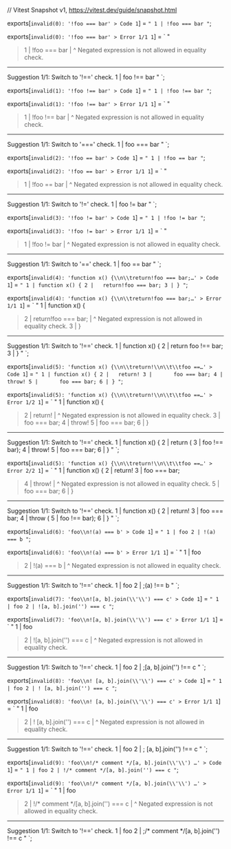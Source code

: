 // Vitest Snapshot v1, https://vitest.dev/guide/snapshot.html

exports[`invalid(0): '!foo === bar' > Code 1`] = `
"
  1 | !foo === bar
"
`;

exports[`invalid(0): '!foo === bar' > Error 1/1 1`] = `
"
> 1 | !foo === bar
    | ^ Negated expression is not allowed in equality check.

--------------------------------------------------------------------------------
Suggestion 1/1: Switch to '!==' check.
  1 | foo !== bar
"
`;

exports[`invalid(1): '!foo !== bar' > Code 1`] = `
"
  1 | !foo !== bar
"
`;

exports[`invalid(1): '!foo !== bar' > Error 1/1 1`] = `
"
> 1 | !foo !== bar
    | ^ Negated expression is not allowed in equality check.

--------------------------------------------------------------------------------
Suggestion 1/1: Switch to '===' check.
  1 | foo === bar
"
`;

exports[`invalid(2): '!foo == bar' > Code 1`] = `
"
  1 | !foo == bar
"
`;

exports[`invalid(2): '!foo == bar' > Error 1/1 1`] = `
"
> 1 | !foo == bar
    | ^ Negated expression is not allowed in equality check.

--------------------------------------------------------------------------------
Suggestion 1/1: Switch to '!=' check.
  1 | foo != bar
"
`;

exports[`invalid(3): '!foo != bar' > Code 1`] = `
"
  1 | !foo != bar
"
`;

exports[`invalid(3): '!foo != bar' > Error 1/1 1`] = `
"
> 1 | !foo != bar
    | ^ Negated expression is not allowed in equality check.

--------------------------------------------------------------------------------
Suggestion 1/1: Switch to '==' check.
  1 | foo == bar
"
`;

exports[`invalid(4): 'function x() {\\n\\treturn!foo === bar;…' > Code 1`] = `
"
  1 | function x() {
  2 | 	return!foo === bar;
  3 | }
"
`;

exports[`invalid(4): 'function x() {\\n\\treturn!foo === bar;…' > Error 1/1 1`] = `
"
  1 | function x() {
> 2 | 	return!foo === bar;
    | 	      ^ Negated expression is not allowed in equality check.
  3 | }

--------------------------------------------------------------------------------
Suggestion 1/1: Switch to '!==' check.
  1 | function x() {
  2 | 	return foo !== bar;
  3 | }
"
`;

exports[`invalid(5): 'function x() {\\n\\treturn!\\n\\t\\tfoo ==…' > Code 1`] = `
"
  1 | function x() {
  2 | 	return!
  3 | 		foo === bar;
  4 | 	throw!
  5 | 		foo === bar;
  6 | }
"
`;

exports[`invalid(5): 'function x() {\\n\\treturn!\\n\\t\\tfoo ==…' > Error 1/2 1`] = `
"
  1 | function x() {
> 2 | 	return!
    | 	      ^ Negated expression is not allowed in equality check.
  3 | 		foo === bar;
  4 | 	throw!
  5 | 		foo === bar;
  6 | }

--------------------------------------------------------------------------------
Suggestion 1/1: Switch to '!==' check.
  1 | function x() {
  2 | 	return  (
  3 | 		foo !== bar);
  4 | 	throw!
  5 | 		foo === bar;
  6 | }
"
`;

exports[`invalid(5): 'function x() {\\n\\treturn!\\n\\t\\tfoo ==…' > Error 2/2 1`] = `
"
  1 | function x() {
  2 | 	return!
  3 | 		foo === bar;
> 4 | 	throw!
    | 	     ^ Negated expression is not allowed in equality check.
  5 | 		foo === bar;
  6 | }

--------------------------------------------------------------------------------
Suggestion 1/1: Switch to '!==' check.
  1 | function x() {
  2 | 	return!
  3 | 		foo === bar;
  4 | 	throw  (
  5 | 		foo !== bar);
  6 | }
"
`;

exports[`invalid(6): 'foo\\n!(a) === b' > Code 1`] = `
"
  1 | foo
  2 | !(a) === b
"
`;

exports[`invalid(6): 'foo\\n!(a) === b' > Error 1/1 1`] = `
"
  1 | foo
> 2 | !(a) === b
    | ^ Negated expression is not allowed in equality check.

--------------------------------------------------------------------------------
Suggestion 1/1: Switch to '!==' check.
  1 | foo
  2 | ;(a) !== b
"
`;

exports[`invalid(7): 'foo\\n![a, b].join(\\'\\') === c' > Code 1`] = `
"
  1 | foo
  2 | ![a, b].join('') === c
"
`;

exports[`invalid(7): 'foo\\n![a, b].join(\\'\\') === c' > Error 1/1 1`] = `
"
  1 | foo
> 2 | ![a, b].join('') === c
    | ^ Negated expression is not allowed in equality check.

--------------------------------------------------------------------------------
Suggestion 1/1: Switch to '!==' check.
  1 | foo
  2 | ;[a, b].join('') !== c
"
`;

exports[`invalid(8): 'foo\\n! [a, b].join(\\'\\') === c' > Code 1`] = `
"
  1 | foo
  2 | ! [a, b].join('') === c
"
`;

exports[`invalid(8): 'foo\\n! [a, b].join(\\'\\') === c' > Error 1/1 1`] = `
"
  1 | foo
> 2 | ! [a, b].join('') === c
    | ^ Negated expression is not allowed in equality check.

--------------------------------------------------------------------------------
Suggestion 1/1: Switch to '!==' check.
  1 | foo
  2 | ; [a, b].join('') !== c
"
`;

exports[`invalid(9): 'foo\\n!/* comment */[a, b].join(\\'\\') …' > Code 1`] = `
"
  1 | foo
  2 | !/* comment */[a, b].join('') === c
"
`;

exports[`invalid(9): 'foo\\n!/* comment */[a, b].join(\\'\\') …' > Error 1/1 1`] = `
"
  1 | foo
> 2 | !/* comment */[a, b].join('') === c
    | ^ Negated expression is not allowed in equality check.

--------------------------------------------------------------------------------
Suggestion 1/1: Switch to '!==' check.
  1 | foo
  2 | ;/* comment */[a, b].join('') !== c
"
`;
